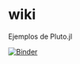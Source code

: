# wiki
Ejemplos de Pluto.jl


[![Binder](https://mybinder.org/badge_logo.svg)](https://mybinder.org/v2/gh/FIUBA-CBC/wiki/binder?urlpath=git-pull%3Frepo%3Dhttps%253A%252F%252Fgithub.com%252FFIUBA-CBC%252Fwiki%26urlpath%3Dpluto%26branch%3Dmain)
